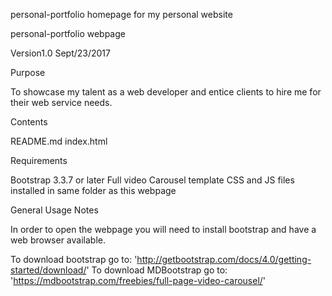 personal-portfolio
homepage for my personal website

personal-portfolio webpage

Version1.0 Sept/23/2017

Purpose

To showcase my talent as a web developer and entice clients to hire me for their web service needs.

Contents

README.md index.html 

Requirements

Bootstrap 3.3.7 or later
Full video Carousel template CSS and JS files installed in same folder as this webpage

General Usage Notes

In order to open the webpage you will need to install bootstrap and have a web browser available.  

To download bootstrap go to: 'http://getbootstrap.com/docs/4.0/getting-started/download/'
To download MDBootstrap go to: 'https://mdbootstrap.com/freebies/full-page-video-carousel/'
